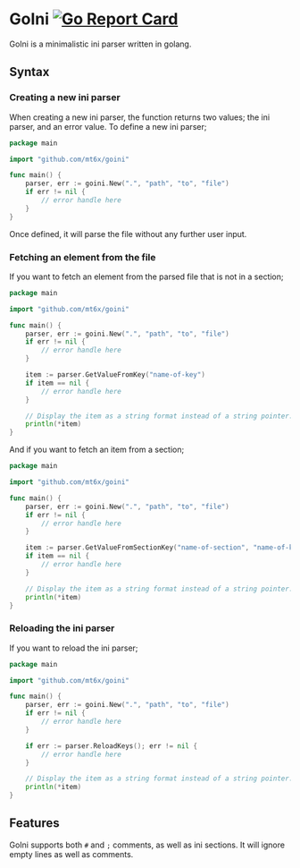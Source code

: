 # GoIni [![Go Report Card](https://goreportcard.com/badge/github.com/mt6x/goini)](https://goreportcard.com/report/github.com/mt6x/goini)

GoIni is a minimalistic ini parser written in golang.

## Syntax

### Creating a new ini parser

When creating a new ini parser, the function returns two values; the ini parser, and an error value. To define a new ini parser;

```go
package main

import "github.com/mt6x/goini"

func main() {
    parser, err := goini.New(".", "path", "to", "file")
    if err != nil {
        // error handle here
    }
}
```

Once defined, it will parse the file without any further user input.

### Fetching an element from the file

If you want to fetch an element from the parsed file that is not in a section;

```go
package main

import "github.com/mt6x/goini"

func main() {
    parser, err := goini.New(".", "path", "to", "file")
    if err != nil {
        // error handle here
    }

    item := parser.GetValueFromKey("name-of-key")
    if item == nil {
        // error handle here
    }

    // Display the item as a string format instead of a string pointer.
    println(*item)
}
```

And if you want to fetch an item from a section;

```go
package main

import "github.com/mt6x/goini"

func main() {
    parser, err := goini.New(".", "path", "to", "file")
    if err != nil {
        // error handle here
    }

    item := parser.GetValueFromSectionKey("name-of-section", "name-of-key")
    if item == nil {
        // error handle here
    }

    // Display the item as a string format instead of a string pointer.
    println(*item)
}
```

### Reloading the ini parser

If you want to reload the ini parser;

```go
package main

import "github.com/mt6x/goini"

func main() {
    parser, err := goini.New(".", "path", "to", "file")
    if err != nil {
        // error handle here
    }

    if err := parser.ReloadKeys(); err != nil {
        // error handle here
    }

    // Display the item as a string format instead of a string pointer.
    println(*item)
}
```

## Features

GoIni supports both `#` and `;` comments, as well as ini sections. It will ignore empty lines as well as comments.
